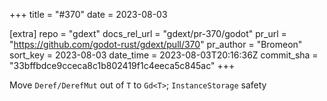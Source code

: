 +++
title = "#370"
date = 2023-08-03

[extra]
repo = "gdext"
docs_rel_url = "gdext/pr-370/godot"
pr_url = "https://github.com/godot-rust/gdext/pull/370"
pr_author = "Bromeon"
sort_key = 2023-08-03
date_time = 2023-08-03T20:16:36Z
commit_sha = "33bffbdce9cceca8c1b802419f1c4eeca5c845ac"
+++

Move `Deref/DerefMut` out of `T` to `Gd<T>`; `InstanceStorage` safety
